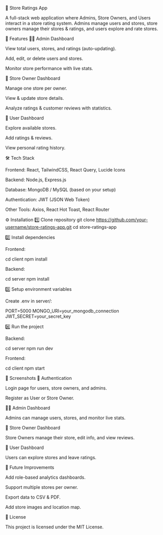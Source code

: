 🏪 Store Ratings App

A full-stack web application where Admins, Store Owners, and Users interact in a store rating system.
Admins manage users and stores, store owners manage their stores & ratings, and users explore and rate stores.

🚀 Features
👩‍💻 Admin Dashboard

View total users, stores, and ratings (auto-updating).

Add, edit, or delete users and stores.

Monitor store performance with live stats.

🏬 Store Owner Dashboard

Manage one store per owner.

View & update store details.

Analyze ratings & customer reviews with statistics.

🙍 User Dashboard

Explore available stores.

Add ratings & reviews.

View personal rating history.

🛠 Tech Stack

Frontend: React, TailwindCSS, React Query, Lucide Icons

Backend: Node.js, Express.js

Database: MongoDB / MySQL (based on your setup)

Authentication: JWT (JSON Web Token)

Other Tools: Axios, React Hot Toast, React Router

⚙️ Installation
1️⃣ Clone repository
git clone https://github.com/your-username/store-ratings-app.git
cd store-ratings-app

2️⃣ Install dependencies

Frontend:

cd client
npm install


Backend:

cd server
npm install

3️⃣ Setup environment variables

Create .env in server/:

PORT=5000
MONGO_URI=your_mongodb_connection
JWT_SECRET=your_secret_key

4️⃣ Run the project

Backend:

cd server
npm run dev


Frontend:

cd client
npm start

📸 Screenshots
🔑 Authentication


Login page for users, store owners, and admins.


Register as User or Store Owner.

👩‍💻 Admin Dashboard


Admins can manage users, stores, and monitor live stats.

🏬 Store Owner Dashboard


Store Owners manage their store, edit info, and view reviews.

🙍 User Dashboard


Users can explore stores and leave ratings.

🔮 Future Improvements

Add role-based analytics dashboards.

Support multiple stores per owner.

Export data to CSV & PDF.

Add store images and location map.

📜 License

This project is licensed under the MIT License.
